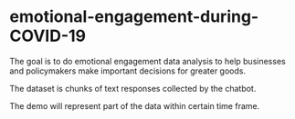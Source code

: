 # emotional-engagement-during-COVID-19

The goal is to do emotional engagement data analysis to help businesses and policymakers make important decisions for greater goods. 

The dataset is chunks of text responses collected by the chatbot. 

The demo will represent part of the data within certain time frame. 
